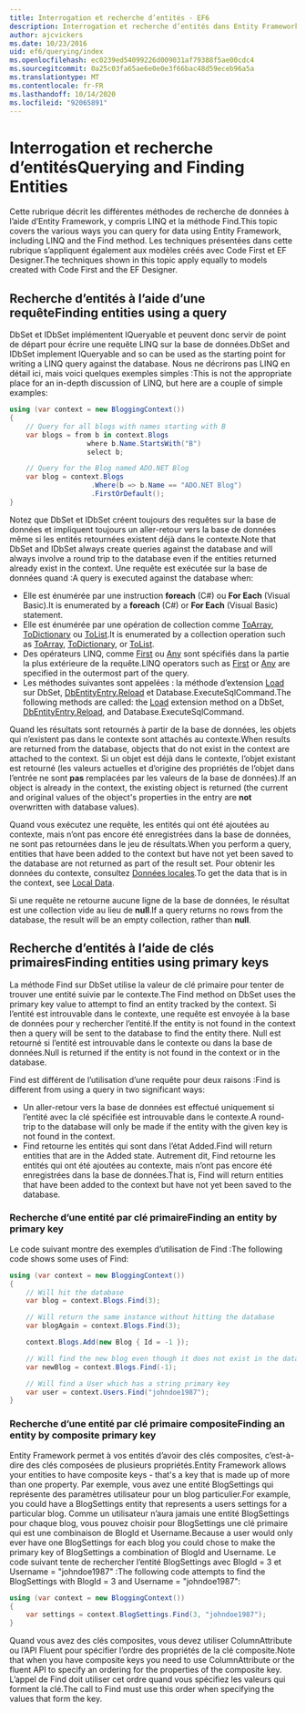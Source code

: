 ```yaml
---
title: Interrogation et recherche d’entités - EF6
description: Interrogation et recherche d’entités dans Entity Framework 6.
author: ajcvickers
ms.date: 10/23/2016
uid: ef6/querying/index
ms.openlocfilehash: ec0239ed54099226d009031af79388f5ae00cdc4
ms.sourcegitcommit: 0a25c03fa65ae6e0e0e3f66bac48d59eceb96a5a
ms.translationtype: MT
ms.contentlocale: fr-FR
ms.lasthandoff: 10/14/2020
ms.locfileid: "92065891"
---
```

# <a name="querying-and-finding-entities"></a><span data-ttu-id="d432f-103">Interrogation et recherche d’entités</span><span class="sxs-lookup"><span data-stu-id="d432f-103">Querying and Finding Entities</span></span>
<span data-ttu-id="d432f-104">Cette rubrique décrit les différentes méthodes de recherche de données à l’aide d’Entity Framework, y compris LINQ et la méthode Find.</span><span class="sxs-lookup"><span data-stu-id="d432f-104">This topic covers the various ways you can query for data using Entity Framework, including LINQ and the Find method.</span></span> <span data-ttu-id="d432f-105">Les techniques présentées dans cette rubrique s’appliquent également aux modèles créés avec Code First et EF Designer.</span><span class="sxs-lookup"><span data-stu-id="d432f-105">The techniques shown in this topic apply equally to models created with Code First and the EF Designer.</span></span>  

## <a name="finding-entities-using-a-query"></a><span data-ttu-id="d432f-106">Recherche d’entités à l’aide d’une requête</span><span class="sxs-lookup"><span data-stu-id="d432f-106">Finding entities using a query</span></span>  

<span data-ttu-id="d432f-107">DbSet et IDbSet implémentent IQueryable et peuvent donc servir de point de départ pour écrire une requête LINQ sur la base de données.</span><span class="sxs-lookup"><span data-stu-id="d432f-107">DbSet and IDbSet implement IQueryable and so can be used as the starting point for writing a LINQ query against the database.</span></span> <span data-ttu-id="d432f-108">Nous ne décrirons pas LINQ en détail ici, mais voici quelques exemples simples :</span><span class="sxs-lookup"><span data-stu-id="d432f-108">This is not the appropriate place for an in-depth discussion of LINQ, but here are a couple of simple examples:</span></span>  

``` csharp
using (var context = new BloggingContext())
{
    // Query for all blogs with names starting with B
    var blogs = from b in context.Blogs
                   where b.Name.StartsWith("B")
                   select b;

    // Query for the Blog named ADO.NET Blog
    var blog = context.Blogs
                    .Where(b => b.Name == "ADO.NET Blog")
                    .FirstOrDefault();
}
```  

<span data-ttu-id="d432f-109">Notez que DbSet et IDbSet créent toujours des requêtes sur la base de données et impliquent toujours un aller-retour vers la base de données même si les entités retournées existent déjà dans le contexte.</span><span class="sxs-lookup"><span data-stu-id="d432f-109">Note that DbSet and IDbSet always create queries against the database and will always involve a round trip to the database even if the entities returned already exist in the context.</span></span> <span data-ttu-id="d432f-110">Une requête est exécutée sur la base de données quand :</span><span class="sxs-lookup"><span data-stu-id="d432f-110">A query is executed against the database when:</span></span>  

- <span data-ttu-id="d432f-111">Elle est énumérée par une instruction **foreach** (C#) ou **For Each** (Visual Basic).</span><span class="sxs-lookup"><span data-stu-id="d432f-111">It is enumerated by a **foreach** (C#) or **For Each** (Visual Basic) statement.</span></span>  
- <span data-ttu-id="d432f-112">Elle est énumérée par une opération de collection comme [ToArray](https://msdn.microsoft.com/library/bb298736), [ToDictionary](https://msdn.microsoft.com/library/system.linq.enumerable.todictionary) ou [ToList](https://msdn.microsoft.com/library/bb342261).</span><span class="sxs-lookup"><span data-stu-id="d432f-112">It is enumerated by a collection operation such as [ToArray](https://msdn.microsoft.com/library/bb298736), [ToDictionary](https://msdn.microsoft.com/library/system.linq.enumerable.todictionary), or [ToList](https://msdn.microsoft.com/library/bb342261).</span></span>  
- <span data-ttu-id="d432f-113">Des opérateurs LINQ, comme [First](https://msdn.microsoft.com/library/bb291976) ou [Any](https://msdn.microsoft.com/library/bb337697) sont spécifiés dans la partie la plus extérieure de la requête.</span><span class="sxs-lookup"><span data-stu-id="d432f-113">LINQ operators such as [First](https://msdn.microsoft.com/library/bb291976) or [Any](https://msdn.microsoft.com/library/bb337697) are specified in the outermost part of the query.</span></span>  
- <span data-ttu-id="d432f-114">Les méthodes suivantes sont appelées : la méthode d’extension [Load](https://msdn.microsoft.com/library/system.data.entity.dbextensions.load) sur DbSet, [DbEntityEntry.Reload](https://msdn.microsoft.com/library/system.data.entity.infrastructure.dbentityentry.reload.aspx) et Database.ExecuteSqlCommand.</span><span class="sxs-lookup"><span data-stu-id="d432f-114">The following methods are called: the [Load](https://msdn.microsoft.com/library/system.data.entity.dbextensions.load) extension method on a DbSet, [DbEntityEntry.Reload](https://msdn.microsoft.com/library/system.data.entity.infrastructure.dbentityentry.reload.aspx), and Database.ExecuteSqlCommand.</span></span>  

<span data-ttu-id="d432f-115">Quand les résultats sont retournés à partir de la base de données, les objets qui n’existent pas dans le contexte sont attachés au contexte.</span><span class="sxs-lookup"><span data-stu-id="d432f-115">When results are returned from the database, objects that do not exist in the context are attached to the context.</span></span> <span data-ttu-id="d432f-116">Si un objet est déjà dans le contexte, l’objet existant est retourné (les valeurs actuelles et d’origine des propriétés de l’objet dans l’entrée ne sont **pas** remplacées par les valeurs de la base de données).</span><span class="sxs-lookup"><span data-stu-id="d432f-116">If an object is already in the context, the existing object is returned (the current and original values of the object's properties in the entry are **not** overwritten with database values).</span></span>  

<span data-ttu-id="d432f-117">Quand vous exécutez une requête, les entités qui ont été ajoutées au contexte, mais n’ont pas encore été enregistrées dans la base de données, ne sont pas retournées dans le jeu de résultats.</span><span class="sxs-lookup"><span data-stu-id="d432f-117">When you perform a query, entities that have been added to the context but have not yet been saved to the database are not returned as part of the result set.</span></span> <span data-ttu-id="d432f-118">Pour obtenir les données du contexte, consultez [Données locales](xref:ef6/querying/local-data).</span><span class="sxs-lookup"><span data-stu-id="d432f-118">To get the data that is in the context, see [Local Data](xref:ef6/querying/local-data).</span></span>  

<span data-ttu-id="d432f-119">Si une requête ne retourne aucune ligne de la base de données, le résultat est une collection vide au lieu de **null**.</span><span class="sxs-lookup"><span data-stu-id="d432f-119">If a query returns no rows from the database, the result will be an empty collection, rather than **null**.</span></span>  

## <a name="finding-entities-using-primary-keys"></a><span data-ttu-id="d432f-120">Recherche d’entités à l’aide de clés primaires</span><span class="sxs-lookup"><span data-stu-id="d432f-120">Finding entities using primary keys</span></span>  

<span data-ttu-id="d432f-121">La méthode Find sur DbSet utilise la valeur de clé primaire pour tenter de trouver une entité suivie par le contexte.</span><span class="sxs-lookup"><span data-stu-id="d432f-121">The Find method on DbSet uses the primary key value to attempt to find an entity tracked by the context.</span></span> <span data-ttu-id="d432f-122">Si l’entité est introuvable dans le contexte, une requête est envoyée à la base de données pour y rechercher l’entité.</span><span class="sxs-lookup"><span data-stu-id="d432f-122">If the entity is not found in the context then a query will be sent to the database to find the entity there.</span></span> <span data-ttu-id="d432f-123">Null est retourné si l’entité est introuvable dans le contexte ou dans la base de données.</span><span class="sxs-lookup"><span data-stu-id="d432f-123">Null is returned if the entity is not found in the context or in the database.</span></span>  

<span data-ttu-id="d432f-124">Find est différent de l’utilisation d’une requête pour deux raisons :</span><span class="sxs-lookup"><span data-stu-id="d432f-124">Find is different from using a query in two significant ways:</span></span>  

- <span data-ttu-id="d432f-125">Un aller-retour vers la base de données est effectué uniquement si l’entité avec la clé spécifiée est introuvable dans le contexte.</span><span class="sxs-lookup"><span data-stu-id="d432f-125">A round-trip to the database will only be made if the entity with the given key is not found in the context.</span></span>  
- <span data-ttu-id="d432f-126">Find retourne les entités qui sont dans l’état Added.</span><span class="sxs-lookup"><span data-stu-id="d432f-126">Find will return entities that are in the Added state.</span></span> <span data-ttu-id="d432f-127">Autrement dit, Find retourne les entités qui ont été ajoutées au contexte, mais n’ont pas encore été enregistrées dans la base de données.</span><span class="sxs-lookup"><span data-stu-id="d432f-127">That is, Find will return entities that have been added to the context but have not yet been saved to the database.</span></span>  
### <a name="finding-an-entity-by-primary-key"></a><span data-ttu-id="d432f-128">Recherche d’une entité par clé primaire</span><span class="sxs-lookup"><span data-stu-id="d432f-128">Finding an entity by primary key</span></span>  

<span data-ttu-id="d432f-129">Le code suivant montre des exemples d’utilisation de Find :</span><span class="sxs-lookup"><span data-stu-id="d432f-129">The following code shows some uses of Find:</span></span>  

``` csharp
using (var context = new BloggingContext())
{
    // Will hit the database
    var blog = context.Blogs.Find(3);

    // Will return the same instance without hitting the database
    var blogAgain = context.Blogs.Find(3);

    context.Blogs.Add(new Blog { Id = -1 });

    // Will find the new blog even though it does not exist in the database
    var newBlog = context.Blogs.Find(-1);

    // Will find a User which has a string primary key
    var user = context.Users.Find("johndoe1987");
}
```  

### <a name="finding-an-entity-by-composite-primary-key"></a><span data-ttu-id="d432f-130">Recherche d’une entité par clé primaire composite</span><span class="sxs-lookup"><span data-stu-id="d432f-130">Finding an entity by composite primary key</span></span>  

<span data-ttu-id="d432f-131">Entity Framework permet à vos entités d’avoir des clés composites, c’est-à-dire des clés composées de plusieurs propriétés.</span><span class="sxs-lookup"><span data-stu-id="d432f-131">Entity Framework allows your entities to have composite keys - that's a key that is made up of more than one property.</span></span> <span data-ttu-id="d432f-132">Par exemple, vous avez une entité BlogSettings qui représente des paramètres utilisateur pour un blog particulier.</span><span class="sxs-lookup"><span data-stu-id="d432f-132">For example, you could have a BlogSettings entity that represents a users settings for a particular blog.</span></span> <span data-ttu-id="d432f-133">Comme un utilisateur n’aura jamais une entité BlogSettings pour chaque blog, vous pouvez choisir pour BlogSettings une clé primaire qui est une combinaison de BlogId et Username.</span><span class="sxs-lookup"><span data-stu-id="d432f-133">Because a user would only ever have one BlogSettings for each blog you could chose to make the primary key of BlogSettings a combination of BlogId and Username.</span></span> <span data-ttu-id="d432f-134">Le code suivant tente de rechercher l’entité BlogSettings avec BlogId = 3 et Username = "johndoe1987" :</span><span class="sxs-lookup"><span data-stu-id="d432f-134">The following code attempts to find the BlogSettings with BlogId = 3 and Username = "johndoe1987":</span></span>  

``` csharp  
using (var context = new BloggingContext())
{
    var settings = context.BlogSettings.Find(3, "johndoe1987");
}
```  

<span data-ttu-id="d432f-135">Quand vous avez des clés composites, vous devez utiliser ColumnAttribute ou l’API Fluent pour spécifier l’ordre des propriétés de la clé composite.</span><span class="sxs-lookup"><span data-stu-id="d432f-135">Note that when you have composite keys you need to use ColumnAttribute or the fluent API to specify an ordering for the properties of the composite key.</span></span> <span data-ttu-id="d432f-136">L’appel de Find doit utiliser cet ordre quand vous spécifiez les valeurs qui forment la clé.</span><span class="sxs-lookup"><span data-stu-id="d432f-136">The call to Find must use this order when specifying the values that form the key.</span></span>  
